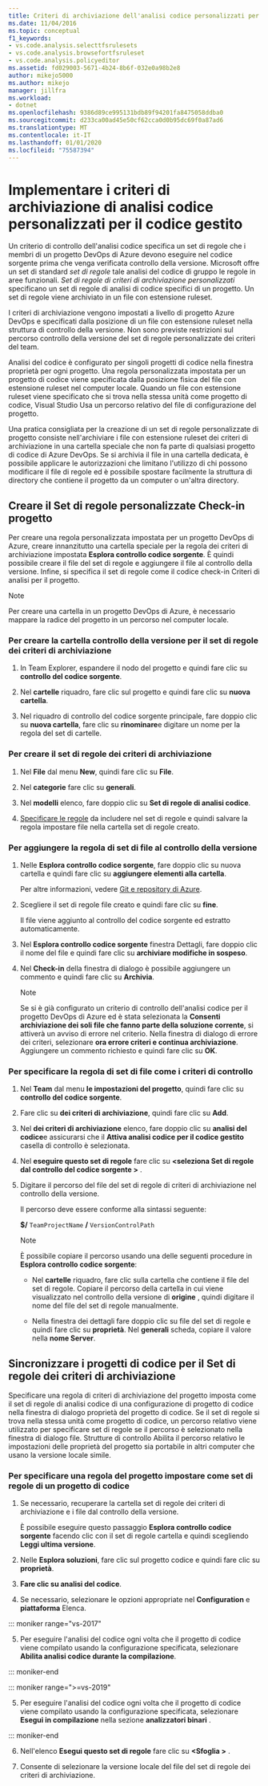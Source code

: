 ```yaml
---
title: Criteri di archiviazione dell'analisi codice personalizzati per codice gestito
ms.date: 11/04/2016
ms.topic: conceptual
f1_keywords:
- vs.code.analysis.selecttfsrulesets
- vs.code.analysis.browsefortfsruleset
- vs.code.analysis.policyeditor
ms.assetid: fd029003-5671-4b24-8b6f-032e0a98b2e8
author: mikejo5000
ms.author: mikejo
manager: jillfra
ms.workload:
- dotnet
ms.openlocfilehash: 9386d89ce995131bdb89f94201fa8475058ddba0
ms.sourcegitcommit: d233ca00ad45e50cf62cca0d0b95dc69f0a87ad6
ms.translationtype: MT
ms.contentlocale: it-IT
ms.lasthandoff: 01/01/2020
ms.locfileid: "75587394"
---
```

# <a name="implement-custom-code-analysis-check-in-policies-for-managed-code"></a>Implementare i criteri di archiviazione di analisi codice personalizzati per il codice gestito

Un criterio di controllo dell'analisi codice specifica un set di regole che i membri di un progetto DevOps di Azure devono eseguire nel codice sorgente prima che venga verificata controllo della versione. Microsoft offre un set di standard *set di regole* tale analisi del codice di gruppo le regole in aree funzionali. *Set di regole di criteri di archiviazione personalizzati* specificano un set di regole di analisi di codice specifici di un progetto. Un set di regole viene archiviato in un file con estensione ruleset.

I criteri di archiviazione vengono impostati a livello di progetto Azure DevOps e specificati dalla posizione di un file con estensione ruleset nella struttura di controllo della versione. Non sono previste restrizioni sul percorso controllo della versione del set di regole personalizzate dei criteri del team.

Analisi del codice è configurato per singoli progetti di codice nella finestra proprietà per ogni progetto. Una regola personalizzata impostata per un progetto di codice viene specificata dalla posizione fisica del file con estensione ruleset nel computer locale. Quando un file con estensione ruleset viene specificato che si trova nella stessa unità come progetto di codice, Visual Studio Usa un percorso relativo del file di configurazione del progetto.

Una pratica consigliata per la creazione di un set di regole personalizzate di progetto consiste nell'archiviare i file con estensione ruleset dei criteri di archiviazione in una cartella speciale che non fa parte di qualsiasi progetto di codice di Azure DevOps. Se si archivia il file in una cartella dedicata, è possibile applicare le autorizzazioni che limitano l'utilizzo di chi possono modificare il file di regole ed è possibile spostare facilmente la struttura di directory che contiene il progetto da un computer o un'altra directory.

## <a name="create-the-project-custom-check-in-rule-set"></a>Creare il Set di regole personalizzate Check-in progetto

Per creare una regola personalizzata impostata per un progetto DevOps di Azure, creare innanzitutto una cartella speciale per la regola dei criteri di archiviazione impostata **Esplora controllo codice sorgente**. È quindi possibile creare il file del set di regole e aggiungere il file al controllo della versione. Infine, si specifica il set di regole come il codice check-in Criteri di analisi per il progetto.

> [!NOTE]
> Per creare una cartella in un progetto DevOps di Azure, è necessario mappare la radice del progetto in un percorso nel computer locale.

### <a name="to-create-the-version-control-folder-for-the-check-in-policy-rule-set"></a>Per creare la cartella controllo della versione per il set di regole dei criteri di archiviazione

1. In Team Explorer, espandere il nodo del progetto e quindi fare clic su **controllo del codice sorgente**.

2. Nel **cartelle** riquadro, fare clic sul progetto e quindi fare clic su **nuova cartella**.

3. Nel riquadro di controllo del codice sorgente principale, fare doppio clic su **nuova cartella**, fare clic su **rinominare**e digitare un nome per la regola del set di cartelle.

### <a name="to-create-the-check-in-policy-rule-set"></a>Per creare il set di regole dei criteri di archiviazione

1. Nel **File** dal menu **New**, quindi fare clic su **File**.

2. Nel **categorie** fare clic su **generali**.

3. Nel **modelli** elenco, fare doppio clic su **Set di regole di analisi codice**.

4. [Specificare le regole](../code-quality/how-to-create-a-custom-rule-set.md) da includere nel set di regole e quindi salvare la regola impostare file nella cartella set di regole creato.

### <a name="to-add-the-rule-set-file-to-version-control"></a>Per aggiungere la regola di set di file al controllo della versione

1. Nelle **Esplora controllo codice sorgente**, fare doppio clic su nuova cartella e quindi fare clic su **aggiungere elementi alla cartella**.

     Per altre informazioni, vedere [Git e repository di Azure](/azure/devops/repos/git/overview?view=vsts).

2. Scegliere il set di regole file creato e quindi fare clic su **fine**.

     Il file viene aggiunto al controllo del codice sorgente ed estratto automaticamente.

3. Nel **Esplora controllo codice sorgente** finestra Dettagli, fare doppio clic il nome del file e quindi fare clic su **archiviare modifiche in sospeso**.

4. Nel **Check-in** della finestra di dialogo è possibile aggiungere un commento e quindi fare clic su **Archivia**.

    > [!NOTE]
    > Se si è già configurato un criterio di controllo dell'analisi codice per il progetto DevOps di Azure ed è stata selezionata la **Consenti archiviazione dei soli file che fanno parte della soluzione corrente**, si attiverà un avviso di errore nel criterio. Nella finestra di dialogo di errore dei criteri, selezionare **ora errore criteri e continua archiviazione**. Aggiungere un commento richiesto e quindi fare clic su **OK**.

### <a name="to-specify-the-rule-set-file-as-the-check-in-policy"></a>Per specificare la regola di set di file come i criteri di controllo

1. Nel **Team** dal menu **le impostazioni del progetto**, quindi fare clic su **controllo del codice sorgente**.

2. Fare clic su **dei criteri di archiviazione**, quindi fare clic su **Add**.

3. Nel **dei criteri di archiviazione** elenco, fare doppio clic su **analisi del codice**e assicurarsi che il **Attiva analisi codice per il codice gestito** casella di controllo è selezionata.

4. Nel **eseguire questo set di regole** fare clic su  **\<seleziona Set di regole dal controllo del codice sorgente >** .

5. Digitare il percorso del file del set di regole di criteri di archiviazione nel controllo della versione.

     Il percorso deve essere conforme alla sintassi seguente:

     **$/** `TeamProjectName` **/** `VersionControlPath`

    > [!NOTE]
    > È possibile copiare il percorso usando una delle seguenti procedure in **Esplora controllo codice sorgente**:

    - Nel **cartelle** riquadro, fare clic sulla cartella che contiene il file del set di regole. Copiare il percorso della cartella in cui viene visualizzato nel controllo della versione di **origine** , quindi digitare il nome del file del set di regole manualmente.

    - Nella finestra dei dettagli fare doppio clic su file del set di regole e quindi fare clic su **proprietà**. Nel **generali** scheda, copiare il valore nella **nome Server**.

## <a name="synchronize-code-projects-to-the-check-in-policy-rule-set"></a>Sincronizzare i progetti di codice per il Set di regole dei criteri di archiviazione

Specificare una regola di criteri di archiviazione del progetto imposta come il set di regole di analisi codice di una configurazione di progetto di codice nella finestra di dialogo proprietà del progetto di codice. Se il set di regole si trova nella stessa unità come progetto di codice, un percorso relativo viene utilizzato per specificare set di regole se il percorso è selezionato nella finestra di dialogo file. Strutture di controllo Abilita il percorso relativo le impostazioni delle proprietà del progetto sia portabile in altri computer che usano la versione locale simile.

### <a name="to-specify-a-project-rule-set-as-the-rule-set-of-a-code-project"></a>Per specificare una regola del progetto impostare come set di regole di un progetto di codice

1. Se necessario, recuperare la cartella set di regole dei criteri di archiviazione e i file dal controllo della versione.

   È possibile eseguire questo passaggio **Esplora controllo codice sorgente** facendo clic con il set di regole cartella e quindi scegliendo **Leggi ultima versione**.

2. Nelle **Esplora soluzioni**, fare clic sul progetto codice e quindi fare clic su **proprietà**.

3. **Fare clic su analisi del codice**.

4. Se necessario, selezionare le opzioni appropriate nel **Configuration** e **piattaforma** Elenca.

::: moniker range="vs-2017"

5. Per eseguire l'analisi del codice ogni volta che il progetto di codice viene compilato usando la configurazione specificata, selezionare **Abilita analisi codice durante la compilazione**.

::: moniker-end

::: moniker range=">=vs-2019"

5. Per eseguire l'analisi del codice ogni volta che il progetto di codice viene compilato usando la configurazione specificata, selezionare **Esegui in compilazione** nella sezione **analizzatori binari** .

::: moniker-end

6. Nell'elenco **Esegui questo set di regole** fare clic su **\<Sfoglia >** .

8. Consente di selezionare la versione locale del file del set di regole dei criteri di archiviazione.
